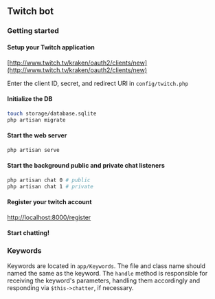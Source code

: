 ## Twitch bot

### Getting started

#### Setup your Twitch application

[http://www.twitch.tv/kraken/oauth2/clients/new](http://www.twitch.tv/kraken/oauth2/clients/new)

Enter the client ID, secret, and redirect URI in ```config/twitch.php```

#### Initialize the DB
```bash
touch storage/database.sqlite
php artisan migrate
```

#### Start the web server
```bash
php artisan serve
```

#### Start the background public and private chat listeners
```bash
php artisan chat 0 # public
php artisan chat 1 # private
```

#### Register your twitch account

[http://localhost:8000/register](http://localhost:8000/register)

#### Start chatting!

### Keywords

Keywords are located in ```app/Keywords```. The file and class name should named the same as the keyword. The
```handle``` method is responsible for receiving the keyword's parameters, handling them accordingly and responding
via ```$this->chatter```, if necessary.